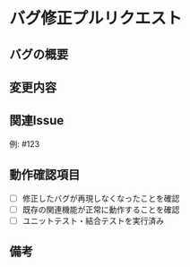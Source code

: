 # バグ修正プルリクエスト

## バグの概要
<!-- 発生している問題の内容を具体的に記載してください -->

## 変更内容
<!-- バグ修正のために行った変更点を簡潔に記載 -->

## 関連Issue
<!-- 関連するIssue番号があれば記載 -->
例: #123

## 動作確認項目
- [ ] 修正したバグが再現しなくなったことを確認
- [ ] 既存の関連機能が正常に動作することを確認
- [ ] ユニットテスト・結合テストを実行済み

## 備考
<!-- その他補足事項があれば記載 -->

